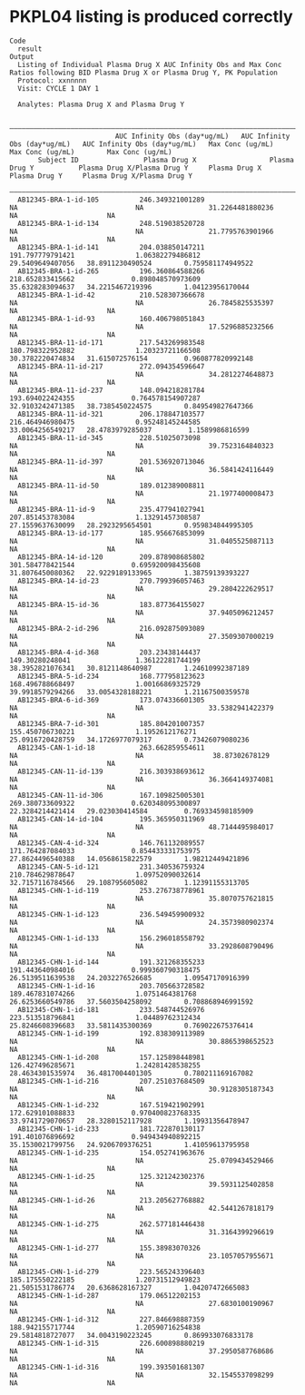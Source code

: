 # PKPL04 listing is produced correctly

    Code
      result
    Output
      Listing of Individual Plasma Drug X AUC Infinity Obs and Max Conc Ratios following BID Plasma Drug X or Plasma Drug Y, PK Population
      Protocol: xxnnnnn
      Visit: CYCLE 1 DAY 1
      
      Analytes: Plasma Drug X and Plasma Drug Y
      
      ——————————————————————————————————————————————————————————————————————————————————————————————————————————————————————————————————————————————————————————————————————————————————————
                              AUC Infinity Obs (day*ug/mL)   AUC Infinity Obs (day*ug/mL)   AUC Infinity Obs (day*ug/mL)   Max Conc (ug/mL)   Max Conc (ug/mL)        Max Conc (ug/mL)      
           Subject ID                Plasma Drug X                  Plasma Drug Y           Plasma Drug X/Plasma Drug Y     Plasma Drug X      Plasma Drug Y     Plasma Drug X/Plasma Drug Y
      ——————————————————————————————————————————————————————————————————————————————————————————————————————————————————————————————————————————————————————————————————————————————————————
      AB12345-BRA-1-id-105          246.349321001289                      NA                             NA                31.2264481880236          NA                      NA             
      AB12345-BRA-1-id-134          248.519038520728                      NA                             NA                21.7795763901966          NA                      NA             
      AB12345-BRA-1-id-141          204.038850147211               191.797779791421               1.06382279486812         29.5409649407056   38.8911230490524        0.759581174949522     
      AB12345-BRA-1-id-265          196.360864588266               218.652833415662              0.898048570973609         35.6328283094637   34.2215467219396        1.04123956170044      
      AB12345-BRA-1-id-42           210.528307366678                      NA                             NA                26.7845825535397          NA                      NA             
      AB12345-BRA-1-id-93           160.406798051843                      NA                             NA                17.5296885232566          NA                      NA             
      AB12345-BRA-11-id-171         217.543269983548               180.798322952882               1.20323721166508         30.3782220474834   31.615072576154         0.960877820992148     
      AB12345-BRA-11-id-217         272.094354596647                      NA                             NA                34.2812274648873          NA                      NA             
      AB12345-BRA-11-id-237         148.094218281784               193.694022424355              0.764578154907287         32.9103242471385   38.7385450224575        0.849549827647366     
      AB12345-BRA-11-id-321         206.178847103577               216.464946980475               0.95248145244585         33.0064256549217   28.4783979285037         1.1589986816599      
      AB12345-BRA-11-id-345         228.51025073098                       NA                             NA                39.7523164840323          NA                      NA             
      AB12345-BRA-11-id-397         201.536920713046                      NA                             NA                36.5841424116449          NA                      NA             
      AB12345-BRA-11-id-50          189.012389008811                      NA                             NA                21.1977400008473          NA                      NA             
      AB12345-BRA-11-id-9           235.477941027941               207.851453783084               1.13291457308587         27.1559637630099   28.2923295654501        0.959834844995305     
      AB12345-BRA-13-id-177         185.956676853099                      NA                             NA                31.0405525087113          NA                      NA             
      AB12345-BRA-14-id-120         209.878908685802               301.584778421544              0.695920098435608         31.8076450080362   22.9229189133965        1.38759139393227      
      AB12345-BRA-14-id-23          270.799396057463                      NA                             NA                29.2804222629517          NA                      NA             
      AB12345-BRA-15-id-36          183.877364155027                      NA                             NA                37.9405096212457          NA                      NA             
      AB12345-BRA-2-id-296          216.092875093089                      NA                             NA                27.3509307000219          NA                      NA             
      AB12345-BRA-4-id-368          203.23438144437                149.30280248041                1.36122281744199         38.3952821076341   30.8121148640987        1.24610992387189      
      AB12345-BRA-5-id-234          168.777958123623               168.496788668497               1.00166869325729         39.9918579294266   33.0054328188221        1.21167500359578      
      AB12345-BRA-6-id-369          173.074336601305                      NA                             NA                33.5382941422379          NA                      NA             
      AB12345-BRA-7-id-301          185.804201007357               155.450706730221               1.1952612176271          25.0916720428759   34.1726977079317        0.73426079080236      
      AB12345-CAN-1-id-18           263.662859554611                      NA                             NA                 38.87302678129           NA                      NA             
      AB12345-CAN-11-id-139         216.303938693612                      NA                             NA                36.3664149374081          NA                      NA             
      AB12345-CAN-11-id-306         167.109825005301               269.380733609322              0.620348095300897         22.3284214421414   29.023030414584         0.769334598185909     
      AB12345-CAN-14-id-104         195.365950311969                      NA                             NA                48.7144495984017          NA                      NA             
      AB12345-CAN-4-id-324          146.761132089557               171.764287084033              0.854433331753975         27.8624496540388   14.0568615822579        1.98212449421896      
      AB12345-CAN-5-id-121          231.340536759324               210.784629878647               1.09752090032614         32.7157116784566   29.108795605082         1.12391155313705      
      AB12345-CHN-1-id-119          253.276738778961                      NA                             NA                35.8070757621815          NA                      NA             
      AB12345-CHN-1-id-123          236.549459900932                      NA                             NA                24.3573980902374          NA                      NA             
      AB12345-CHN-1-id-133          156.296018558792                      NA                             NA                33.2928608790496          NA                      NA             
      AB12345-CHN-1-id-144          191.321268355233               191.443640984016              0.999360790318475         26.5139511639538   24.2032276526685        1.09547170916399      
      AB12345-CHN-1-id-16           203.705663728582               189.467831074266               1.0751464381768          26.6253660549786   37.5603504258092        0.708868946991592     
      AB12345-CHN-1-id-181          233.548744526976               223.513518796841               1.04489762312434         25.8246608396683   33.5811435300369        0.769022675376414     
      AB12345-CHN-1-id-199          192.838309113989                      NA                             NA                30.8865398652523          NA                      NA             
      AB12345-CHN-1-id-208          157.125898448981               126.427496285671               1.24281428538255         28.4634301535974   36.4817004401305        0.780211169167082     
      AB12345-CHN-1-id-216          207.251037684509                      NA                             NA                30.9128305187343          NA                      NA             
      AB12345-CHN-1-id-232          167.519421902991               172.629101088833              0.970400823768335         33.9741729070657   28.3280152117928        1.19931356478947      
      AB12345-CHN-1-id-233          181.722870130117               191.401076896692              0.949434940892215         35.1530021799756   24.9206709376251        1.41059613795958      
      AB12345-CHN-1-id-235          154.052741963676                      NA                             NA                25.0709434529466          NA                      NA             
      AB12345-CHN-1-id-25           125.321242302376                      NA                             NA                39.5931125402858          NA                      NA             
      AB12345-CHN-1-id-26           213.205627768882                      NA                             NA                42.5441267818179          NA                      NA             
      AB12345-CHN-1-id-275          262.577181446438                      NA                             NA                31.3164399296619          NA                      NA             
      AB12345-CHN-1-id-277          155.38983070326                       NA                             NA                23.1057057955671          NA                      NA             
      AB12345-CHN-1-id-279          223.565243396403               185.175550222185               1.20731512949823         21.5051531786774   20.6368628167327        1.04207472665083      
      AB12345-CHN-1-id-287          179.06512202153                       NA                             NA                27.6830100190967          NA                      NA             
      AB12345-CHN-1-id-312          227.846698887359               188.942155717744               1.20590716254838         29.5814818727077   34.0043190223245        0.869933076833178     
      AB12345-CHN-1-id-315          226.600898880219                      NA                             NA                37.2950587768686          NA                      NA             
      AB12345-CHN-1-id-316          199.393501681307                      NA                             NA                32.1545537098299          NA                      NA             

